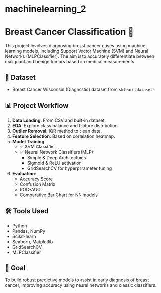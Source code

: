 ﻿# machinelearning_2
# Breast Cancer Classification 🧬

This project involves diagnosing breast cancer cases using machine learning models, including Support Vector Machine (SVM) and Neural Networks (MLPClassifier). The aim is to accurately differentiate between malignant and benign tumors based on medical measurements.

## 🧪 Dataset

- Breast Cancer Wisconsin (Diagnostic) dataset from `sklearn.datasets`

## 📊 Project Workflow

1. **Data Loading**: From CSV and built-in dataset.
2. **EDA**: Explore class balance and feature distribution.
3. **Outlier Removal**: IQR method to clean data.
4. **Feature Selection**: Based on correlation heatmap.
5. **Model Training**:
   - ✅ SVM Classifier
   - ✅ Neural Network Classifiers (MLP):
     - Simple & Deep Architectures
     - Sigmoid & ReLU activation
     - GridSearchCV for hyperparameter tuning
6. **Evaluation**:
   - Accuracy Score
   - Confusion Matrix
   - ROC-AUC
   - Comparative Bar Chart for NN models

## 🛠 Tools Used

- Python
- Pandas, NumPy
- Scikit-learn
- Seaborn, Matplotlib
- GridSearchCV
- MLPClassifier

## 🧠 Goal

To build robust predictive models to assist in early diagnosis of breast cancer, improving accuracy using neural networks and classic classifiers.

